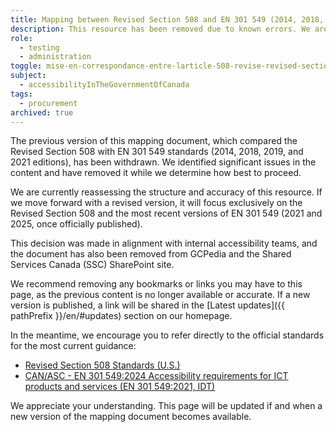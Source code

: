 ```yaml
---
title: Mapping between Revised Section 508 and EN 301 549 (2014, 2018, 2019 and 2021)
description: This resource has been removed due to known errors. We are evaluating next steps and may release an updated version once the EN 301 549:2025 standard is finalized.
role:
  - testing
  - administration
toggle: mise-en-correspondance-entre-larticle-508-revise-revised-section-508-et-la-norme-en-301-549-2014-2018-2019-et-2021
subject:
  - accessibilityInTheGovernmentOfCanada
tags:
  - procurement
archived: true
---
```


The previous version of this mapping document, which compared the Revised Section 508 with EN 301 549 standards (2014, 2018, 2019, and 2021 editions), has been withdrawn. We identified significant issues in the content and have removed it while we determine how best to proceed.

We are currently reassessing the structure and accuracy of this resource. If we move forward with a revised version, it will focus exclusively on the Revised Section 508 and the most recent versions of EN 301 549 (2021 and 2025, once officially published).

This decision was made in alignment with internal accessibility teams, and the document has also been removed from GCPedia and the Shared Services Canada (SSC) SharePoint site.

We recommend removing any bookmarks or links you may have to this page, as the previous content is no longer available or accurate. If a new version is published, a link will be shared in the [Latest updates]({{ pathPrefix }}/en/#updates) section on our homepage.

In the meantime, we encourage you to refer directly to the official standards for the most current guidance:

- [Revised Section 508 Standards (U.S.)](https://www.access-board.gov/ict/)
- [CAN/ASC - EN 301 549:2024 Accessibility requirements for ICT products and services (EN 301 549:2021, IDT)](https://accessible.canada.ca/creating-accessibility-standards/canasc-en-301-5492024-accessibility-requirements-ict-products-and-services)

We appreciate your understanding. This page will be updated if and when a new version of the mapping document becomes available.
